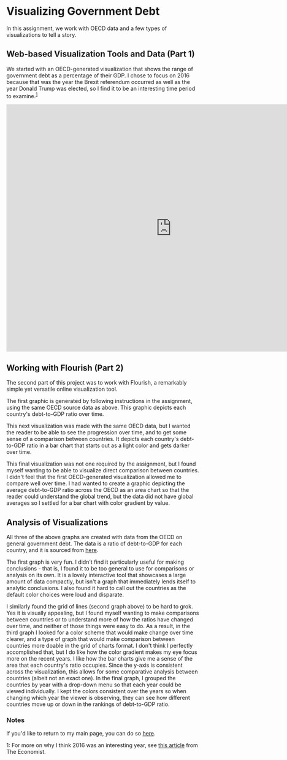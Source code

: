 # Visualizing Government Debt
In this assignment, we work with OECD data and a few types of visualizations to tell a story.

## Web-based Visualization Tools and Data (Part 1)
We started with an OECD-generated visualization that shows the range of government debt as a percentage of their GDP. I chose to focus on 2016 because that was the year the Brexit referendum occurred as well as the year Donald Trump was elected, so I find it to be an interesting time period to examine.<sup>[1](#note1)</sup>


<iframe src="https://data.oecd.org/chart/6sBM" width="860" height="645" style="border: 0" mozallowfullscreen="true" webkitallowfullscreen="true" allowfullscreen="true"><a href="https://data.oecd.org/chart/6sBM" target="_blank">OECD Chart: General government debt, Total, % of GDP, Annual, 2016</a></iframe>


## Working with Flourish (Part 2)
The second part of this project was to work with Flourish, a remarkably simple yet versatile online visualization tool. 

The first graphic is generated by following instructions in the assignment, using the same OECD source data as above. This graphic depicts each country's debt-to-GDP ratio over time.
<div class="flourish-embed flourish-chart" data-src="visualisation/7213245"><script src="https://public.flourish.studio/resources/embed.js"></script></div>

This next visualization was made with the same OECD data, but I wanted the reader to be able to see the progression over time, and to get some sense of a comparison between countries. It depicts each country's debt-to-GDP ratio in a bar chart that starts out as a light color and gets darker over time.
<div class="flourish-embed flourish-chart" data-src="visualisation/7245205"><script src="https://public.flourish.studio/resources/embed.js"></script></div>

This final visualization was not one required by the assignment, but I found myself wanting to be able to visualize direct comparison between countries. I didn't feel that the first OECD-generated visualization allowed me to compare well over time. I had wanted to create a graphic depicting the average debt-to-GDP ratio across the OECD as an area chart so that the reader could understand the global trend, but the data did not have global averages so I settled for a bar chart with color gradient by value.
<div class="flourish-embed flourish-chart" data-src="visualisation/7245222"><script src="https://public.flourish.studio/resources/embed.js"></script></div>

## Analysis of Visualizations
All three of the above graphs are created with data from the OECD on general government debt. The data is a ratio of debt-to-GDP for each country, and it is sourced from [here](https://data.oecd.org/gga/general-government-debt.htm). 

The first graph is very fun. I didn't find it particularly useful for making conclusions - that is, I found it to be too general to use for comparisons or analysis on its own. It is a lovely interactive tool that showcases a large amount of data compactly, but isn't a graph that immediately lends itself to analytic conclusions. I also found it hard to call out the countries as the default color choices were loud and disparate.

I similarly found the grid of lines (second graph above) to be hard to grok. Yes it is visually appealing, but I found myself wanting to make comparisons between countries or to understand more of how the ratios have changed over time, and neither of those things were easy to do. As a result, in the third graph I looked for a color scheme that would make change over time clearer, and a type of graph that would make comparison between countries more doable in the grid of charts format. I don't think I perfectly accomplished that, but I do like how the color gradient makes my eye focus more on the recent years. I like how the bar charts give me a  sense of the area that each country's ratio occupies. Since the y-axis is consistent across the visualization, this allows for some comparative analysis between countries (albeit not an exact one). In the final graph, I grouped the countries by year with a drop-down menu so that each year could be viewed individually. I kept the colors consistent over the years so when changing which year the viewer is observing, they can see how different countries move up or down in the rankings of debt-to-GDP ratio.

### Notes
If you'd like to return to my main page, you can do so [here](/README.md).

<a name="note1">1</a>: For more on why I think 2016 was an interesting year, see [this article](https://www.economist.com/leaders/2016/12/24/how-to-make-sense-of-2016) from The Economist.
